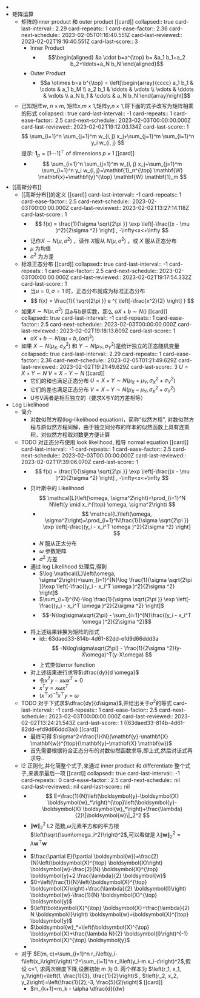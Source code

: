 -
- 矩阵运算
	- 矩阵的inner product 和 outer product [[card]]
	  collapsed:: true
	  card-last-interval:: 2.29
	  card-repeats:: 1
	  card-ease-factor:: 2.36
	  card-next-schedule:: 2023-02-05T01:16:40.551Z
	  card-last-reviewed:: 2023-02-02T19:16:40.551Z
	  card-last-score:: 3
		- Inner Product
			- $$\begin{aligned}
			  &a \cdot b=a^{\top} b=
			  &a_1 b_1+a_2 b_2+\ldots+a_N b_N
			  \end{aligned}$$
		- Outer Product
			- $$a \otimes b=a b^{\top} = \left[\begin{array}{cccc}
			  a_1 b_1 & \cdots & a_1 b_M \\
			  a_2 b_1 & \ddots & \vdots \\
			  \vdots & \ddots & \vdots  \\
			  a_N b_1 & \cdots & a_N b_N
			  \end{array}\right]$$
	- 已知矩阵$w$, $n \times m$, 矩阵$x$,$m \times 1$,矩阵$y$,$n \times 1$,将下面的式子改写为矩阵相乘的形式
	  collapsed:: true
	  card-last-interval:: -1
	  card-repeats:: 1
	  card-ease-factor:: 2.5
	  card-next-schedule:: 2023-02-03T00:00:00.000Z
	  card-last-reviewed:: 2023-02-02T19:12:03.134Z
	  card-last-score:: 1
	  $$
	  \sum_{i=1}^n \sum_{j=1}^m w_{i, j} x_j+\sum_{j=1}^m \sum_{i=1}^n y_i w_{i, j}
	  $$
	  提示: $\mathbf{1}_p=[1 \cdots 1]^{\top}$ of dimensions $p \times 1$ 
	  [[card]]
		- $$
		  \sum_{i=1}^n \sum_{j=1}^m w_{i, j} x_j+\sum_{j=1}^m \sum_{i=1}^n y_i w_{i, j}=\mathbf{1}_n^{\top} \mathbf{W} \mathbf{x}+\mathbf{y}^{\top} \mathbf{W} \mathbf{1}_m
		  $$
- [[高斯分布]]
	- [[高斯分布]]的定义 [[card]]
	  card-last-interval:: -1
	  card-repeats:: 1
	  card-ease-factor:: 2.5
	  card-next-schedule:: 2023-02-03T00:00:00.000Z
	  card-last-reviewed:: 2023-02-02T13:27:14.118Z
	  card-last-score:: 1
		- $$
		  f(x) = \frac{1}{\sigma \sqrt{2\pi }} \exp \left[-\frac{(x - \mu )^2}{2\sigma ^2} \right] , -\infty<x<+\infty 
		  $$
		- 记作$X\sim N(\mu,\sigma^2)$  ，读作 $X$服从 $N(\mu,\sigma^2)$ ，或 $X$ 服从正态分布
		- $\mu$ 为均值
		- $\sigma^2$ 为方差
	- 标准正态分布 [[card]]
	  collapsed:: true
	  card-last-interval:: -1
	  card-repeats:: 1
	  card-ease-factor:: 2.5
	  card-next-schedule:: 2023-02-03T00:00:00.000Z
	  card-last-reviewed:: 2023-02-02T19:17:54.332Z
	  card-last-score:: 1
		- 当$\mu=0,\sigma=1$ 时，正态分布就成为标准正态分布
		- $$
		  f(x) = \frac{1}{ \sqrt{2\pi }} e ^{ \left[-\frac{x^2}{2} \right] }
		  $$
	- 如果$X\sim N(\mu,\sigma^2)$ 且a与b是实数，那么 $aX+b\sim N()$ [[card]]
	  collapsed:: true
	  card-last-interval:: -1
	  card-repeats:: 1
	  card-ease-factor:: 2.5
	  card-next-schedule:: 2023-02-03T00:00:00.000Z
	  card-last-reviewed:: 2023-02-02T19:18:13.609Z
	  card-last-score:: 1
		- $aX+b\sim N(a\mu+b,(a\sigma)^2)$
	- 如果 $X \sim N\left(\mu_{X}, \sigma_{X}^{2}\right)$ 和  $Y \sim N\left(\mu_{Y}, \sigma_{Y}^{2}\right)$是统计独立的正态随机变量
	  collapsed:: true
	  card-last-interval:: 2.29
	  card-repeats:: 1
	  card-ease-factor:: 2.36
	  card-next-schedule:: 2023-02-05T01:21:49.629Z
	  card-last-reviewed:: 2023-02-02T19:21:49.629Z
	  card-last-score:: 3
	  $U=X+Y \sim N$
	  $V=X-Y \sim N$
	  [[card]]
		- 它们的和也满足正态分布 $U=X+Y \sim N\left(\mu_{X}+\mu_{Y}, \sigma_{X}^{2}+\sigma_{Y}^{2}\right)$
		- 它们的差也满足正态分布 $V=X-Y \sim N\left(\mu_{X}-\mu_{Y}, \sigma_{X}^{2}+\sigma_{Y}^{2}\right)$
		- U与V两者是相互独立的（要求X与Y的方差相等）
- Log Likelihood
	- 简介
		- 对数似然方程(log-likelihood equation)，简称“似然方程”, 对数似然方程与原似然方程同解，由于独立同分布的样本的似然函数上具有连乘积，对似然方程取对数更方便计算
	- TODO 对正态分布使用 look likelihood, 推导 normal equation [[card]]
	  card-last-interval:: -1
	  card-repeats:: 1
	  card-ease-factor:: 2.5
	  card-next-schedule:: 2023-02-03T00:00:00.000Z
	  card-last-reviewed:: 2023-02-02T17:39:06.070Z
	  card-last-score:: 1
		- $$
		  f(x) = \frac{1}{\sigma \sqrt{2\pi }} \exp \left[-\frac{(x - \mu )^2}{2\sigma ^2} \right] , -\infty<x<+\infty 
		  $$
		- 贝叶斯中的 Likelihood
		  $$
		  \mathcal{L}\left(\omega, \sigma^2\right)=\prod_{i=1}^N N\left(y \mid x_i^{\top} \omega, \sigma^2\right)
		  $$
			- $$
			  \mathcal{L}\left(\omega, \sigma^2\right)=\prod_{i=1}^N\frac{1}{\sigma \sqrt{2\pi }} \exp \left[-\frac{(y_i - x_i^T \omega )^2}{2\sigma ^2} \right] 
			  $$
			- $N$ 服从正太分布
			- $\omega$ 参数矩阵
			- $\sigma^2$ 方差
		- 通过 log Likelihood 处理后,得到
			- $\log \mathcal{L}\left(\omega, \sigma^2\right)=\sum_{i=1}^{N}\log \frac{1}{\sigma \sqrt{2\pi }}\exp \left[-\frac{(y_i - x_i^T \omega )^2}{2\sigma ^2} \right]$
			- $\sum_{i=1}^{N}-\log \frac{1}{\sigma \sqrt{2\pi }} \exp \left[-\frac{(y_i - x_i^T \omega )^2}{2\sigma ^2} \right]$
			- $$-N\log\sigma\sqrt{2\pi} - \sum_{i=1}^{N}\frac{(y_i - x_i^T \omega )^2}{2\sigma ^2}$$
		- 将上述结果转换为矩阵的形式
			- id:: 63daed33-814b-4d61-82dd-efd9d66ddd3a
			  $$
			  -N\log\sigma\sqrt{2\pi} - \frac{1}{2\sigma ^2}(y-X\omega)^T(y-X\omega)
			  $$
			- 上式类似error function
		- 对上述结果进行求导$\dfrac{dy}{d \omega}$
			- 令$x^Ty-x\omega x^T=0$
			- $x^Ty=x\omega x^T$
			- $\left(x^{\top} x\right)^{-1} x^{\top} y=\omega$
	- TODO 对于下式求$\dfrac{dy}{d\sigma}$,并给出关于$\sigma^2$的等式
	  card-last-interval:: -1
	  card-repeats:: 1
	  card-ease-factor:: 2.5
	  card-next-schedule:: 2023-02-03T00:00:00.000Z
	  card-last-reviewed:: 2023-02-02T13:24:21.543Z
	  card-last-score:: 1
	  ((63daed33-814b-4d61-82dd-efd9d66ddd3a)) [[card]]
		- 最终可得 $\sigma^2=\frac{1}{N}(\mathbf{y}-\mathbf{X} \mathbf{w})^{\top}(\mathbf{y}-\mathbf{X} \mathbf{w})$
		- 首先需要根据符合正态分布的对数似然函数求导,即上式,然后对该式再求导..
	- l2 正则化,并化简整个式子,来通过 inner product 和 differentiate 整个式子,来表示最后一项 [[card]]
	  collapsed:: true
	  card-last-interval:: -1
	  card-repeats:: 0
	  card-ease-factor:: 2.5
	  card-next-schedule:: nil
	  card-last-reviewed:: nil
	  card-last-score:: nil
		- $$
		  E=\frac{1}{N}\left(\boldsymbol{y}-\boldsymbol{X} \boldsymbol{w}_*\right)^{\top}\left(\boldsymbol{y}-\boldsymbol{X} \boldsymbol{w}_*\right)+\frac{\lambda}{2}\|\boldsymbol{w}\|_2^2
		  $$
		- $\|\boldsymbol{w}\|_2^2$ L2 范数,$\omega$元素平方和的平方根 $\left(\sqrt{\sum\omega_i^2}\right)^2$,可以看做是 $\lambda\|\boldsymbol{w}\|_2^2=\lambda \boldsymbol{w}^{\top} \boldsymbol{w}$
		-
		- $\frac{\partial E}{\partial \boldsymbol{w}}=\frac{2}{N}\left(\boldsymbol{X}^{\top} \boldsymbol{X}\right) \boldsymbol{w}-\frac{2}{N} \boldsymbol{X}^{\top} \boldsymbol{y}+2 \frac{\lambda}{2} \boldsymbol{w}$
		- $0=\left(\frac{1}{N}\left(\boldsymbol{X}^{\top} \boldsymbol{X}\right)+\frac{\lambda}{2} \boldsymbol{I}\right) \boldsymbol{w}-\frac{1}{N} \boldsymbol{X}^{\top} \boldsymbol{y}$
		- $\left(\boldsymbol{X}^{\top} \boldsymbol{X}+\frac{\lambda}{2} N \boldsymbol{I}\right) \boldsymbol{w}=\boldsymbol{X}^{\top} \boldsymbol{y}$
		- $\boldsymbol{w}_*=\left(\boldsymbol{X}^{\top} \boldsymbol{X}+\frac{\lambda N}{2} \boldsymbol{I}\right)^{-1} \boldsymbol{X}^{\top} \boldsymbol{y}$
		-
	- 对于 $E(m, c)=\sum_{i=1}^n r_i\left(y_i-f\left(x_i\right)\right)^2=\sum_{i=1}^n r_i\left(y_i-m x_i-c\right)^2$,假设 c=1, 求两次梯度下降,设置初始 m 为 0. 两个样本为 $\left(r_1, x_1, y_1\right)=\left(1, \frac{1}{3}, \frac{1}{2}\right)$ , $\left(r_2, x_2, y_2\right)=\left(\frac{1}{2},-3, \frac{5}{2}\right)$ [[card]]
		- $m_{k+1}=m_k - \alpha \dfrac{d}{dw}